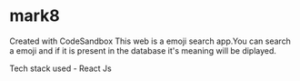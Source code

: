 # mark8
Created with CodeSandbox
This web is a emoji search app.You can search a emoji and if it is present in the database it's meaning will be diplayed.

Tech stack used -
React Js
